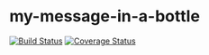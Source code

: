 # my-message-in-a-bottle
[![Build Status](https://app.travis-ci.com/michelezoncheddu/my-message-in-a-bottle.svg?token=25pb1vpf8utiQzbEtn9M&branch=main)](https://app.travis-ci.com/michelezoncheddu/my-message-in-a-bottle)
[![Coverage Status](https://coveralls.io/repos/github/michelezoncheddu/my-message-in-a-bottle/badge.svg?branch=main)](https://coveralls.io/github/michelezoncheddu/my-message-in-a-bottle?branch=main)
